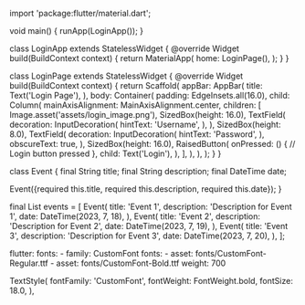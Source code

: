 import 'package:flutter/material.dart';

void main() {
  runApp(LoginApp());
}

class LoginApp extends StatelessWidget {
  @override
  Widget build(BuildContext context) {
    return MaterialApp(
      home: LoginPage(),
    );
  }
}

class LoginPage extends StatelessWidget {
  @override
  Widget build(BuildContext context) {
    return Scaffold(
      appBar: AppBar(
        title: Text('Login Page'),
      ),
      body: Container(
        padding: EdgeInsets.all(16.0),
        child: Column(
          mainAxisAlignment: MainAxisAlignment.center,
          children: [
            Image.asset('assets/login_image.png'),
            SizedBox(height: 16.0),
            TextField(
              decoration: InputDecoration(
                hintText: 'Username',
              ),
            ),
            SizedBox(height: 8.0),
            TextField(
              decoration: InputDecoration(
                hintText: 'Password',
              ),
              obscureText: true,
            ),
            SizedBox(height: 16.0),
            RaisedButton(
              onPressed: () {
                // Login button pressed
              },
              child: Text('Login'),
            ),
          ],
        ),
      ),
    );
  }
}

class Event {
  final String title;
  final String description;
  final DateTime date;

  Event({required this.title, required this.description, required this.date});
}

final List<Event> events = [
  Event(
    title: 'Event 1',
    description: 'Description for Event 1',
    date: DateTime(2023, 7, 18),
  ),
  Event(
    title: 'Event 2',
    description: 'Description for Event 2',
    date: DateTime(2023, 7, 19),
  ),
  Event(
    title: 'Event 3',
    description: 'Description for Event 3',
    date: DateTime(2023, 7, 20),
  ),
];


flutter:
  fonts:
    - family: CustomFont
      fonts:
        - asset: fonts/CustomFont-Regular.ttf
        - asset: fonts/CustomFont-Bold.ttf
          weight: 700


TextStyle(
  fontFamily: 'CustomFont',
  fontWeight: FontWeight.bold,
  fontSize: 18.0,
),

